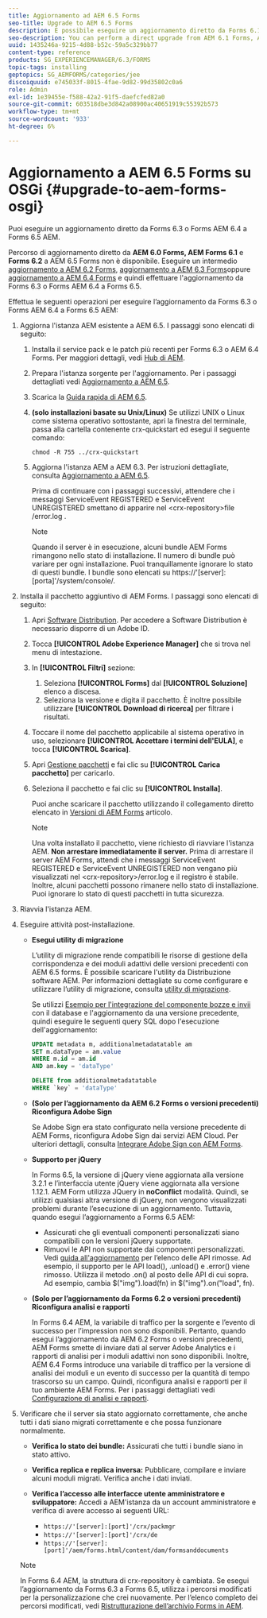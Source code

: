 ```yaml
---
title: Aggiornamento ad AEM 6.5 Forms
seo-title: Upgrade to AEM 6.5 Forms
description: È possibile eseguire un aggiornamento diretto da Forms 6.1, Forms 6.2 AEM e LiveCycle ES4 SP1 a Forms 6.3.
seo-description: You can perform a direct upgrade from AEM 6.1 Forms, AEM 6.2 Forms, and LiveCycle ES4 SP1 to AEM 6.3 Forms.
uuid: 1435246a-9215-4d88-b52c-59a5c329bb77
content-type: reference
products: SG_EXPERIENCEMANAGER/6.3/FORMS
topic-tags: installing
geptopics: SG_AEMFORMS/categories/jee
discoiquuid: e745033f-8015-4fae-9d82-99d35802c0a6
role: Admin
exl-id: 1e39455e-f588-42a2-91f5-daefcfed82a0
source-git-commit: 603518dbe3d842a08900ac40651919c55392b573
workflow-type: tm+mt
source-wordcount: '933'
ht-degree: 6%

---
```


# Aggiornamento a AEM 6.5 Forms su OSGi {#upgrade-to-aem-forms-osgi}

Puoi eseguire un aggiornamento diretto da Forms 6.3 o Forms AEM 6.4 a Forms 6.5 AEM.

Percorso di aggiornamento diretto da **AEM 6.0 Forms, AEM Forms 6.1** e **Forms 6.2** a AEM 6.5 Forms non è disponibile. Eseguire un intermedio [aggiornamento a AEM 6.2 Forms](https://helpx.adobe.com/experience-manager/6-2/forms/using/upgrade.html), [aggiornamento a AEM 6.3 Forms](https://helpx.adobe.com/experience-manager/6-3/forms/using/upgrade.html)oppure [aggiornamento a AEM 6.4 Forms](/help/forms/using/upgrade.md) e quindi effettuare l&#39;aggiornamento da Forms 6.3 o Forms AEM 6.4 a Forms 6.5.

Effettua le seguenti operazioni per eseguire l’aggiornamento da Forms 6.3 o Forms AEM 6.4 a Forms 6.5 AEM:

1. Aggiorna l&#39;istanza AEM esistente a AEM 6.5. I passaggi sono elencati di seguito:

   1. Installa il service pack e le patch più recenti per Forms 6.3 o AEM 6.4 Forms. Per maggiori dettagli, vedi [Hub di AEM](https://helpx.adobe.com/it/experience-manager/aem-releases-updates.html).
   1. Prepara l&#39;istanza sorgente per l&#39;aggiornamento. Per i passaggi dettagliati vedi [Aggiornamento a AEM 6.5](/help/sites-deploying/upgrade.md).
   1. Scarica la [Guida rapida di AEM 6.5](/help/sites-deploying/deploy.md#getting%20the%20software).
   1. **(solo installazioni basate su Unix/Linux)** Se utilizzi UNIX o Linux come sistema operativo sottostante, apri la finestra del terminale, passa alla cartella contenente crx-quickstart ed esegui il seguente comando:

      `chmod -R 755 ../crx-quickstart`

   1. Aggiorna l&#39;istanza AEM a AEM 6.3. Per istruzioni dettagliate, consulta [Aggiornamento a AEM 6.5](/help/sites-deploying/upgrade.md).

      Prima di continuare con i passaggi successivi, attendere che i messaggi ServiceEvent REGISTERED e ServiceEvent UNREGISTERED smettano di apparire nel &lt;crx-repository>file /error.log .

      >[!NOTE]
      >
      >Quando il server è in esecuzione, alcuni bundle AEM Forms rimangono nello stato di installazione. Il numero di bundle può variare per ogni installazione. Puoi tranquillamente ignorare lo stato di questi bundle. I bundle sono elencati su https://&#39;[server]:[porta]&#39;/system/console/.

1. Installa il pacchetto aggiuntivo di AEM Forms. I passaggi sono elencati di seguito:

   1. Apri [Software Distribution](https://experience.adobe.com/downloads). Per accedere a Software Distribution è necessario disporre di un Adobe ID.
   1. Tocca **[!UICONTROL Adobe Experience Manager]** che si trova nel menu di intestazione.
   1. In **[!UICONTROL Filtri]** sezione:
      1. Seleziona **[!UICONTROL Forms]** dal **[!UICONTROL Soluzione]** elenco a discesa.
      1. Seleziona la versione e digita il pacchetto. È inoltre possibile utilizzare **[!UICONTROL Download di ricerca]** per filtrare i risultati.
   1. Toccare il nome del pacchetto applicabile al sistema operativo in uso, selezionare **[!UICONTROL Accettare i termini dell&#39;EULA]**, e tocca **[!UICONTROL Scarica]**.
   1. Apri [Gestione pacchetti](https://docs.adobe.com/content/help/it/experience-manager-65/administering/contentmanagement/package-manager.html) e fai clic su **[!UICONTROL Carica pacchetto]** per caricarlo.
   1. Seleziona il pacchetto e fai clic su **[!UICONTROL Installa]**.

      Puoi anche scaricare il pacchetto utilizzando il collegamento diretto elencato in [Versioni di AEM Forms](https://helpx.adobe.com/it/aem-forms/kb/aem-forms-releases.html) articolo.

      >[!NOTE]
      >
      >Una volta installato il pacchetto, viene richiesto di riavviare l&#39;istanza AEM. **Non arrestare immediatamente il server.** Prima di arrestare il server AEM Forms, attendi che i messaggi ServiceEvent REGISTERED e ServiceEvent UNREGISTERED non vengano più visualizzati nel &lt;crx-repository>/error.log e il registro è stabile. Inoltre, alcuni pacchetti possono rimanere nello stato di installazione. Puoi ignorare lo stato di questi pacchetti in tutta sicurezza.

1. Riavvia l&#39;istanza AEM.

1. Eseguire attività post-installazione.

   * **Esegui utility di migrazione**

      L’utility di migrazione rende compatibili le risorse di gestione della corrispondenza e dei moduli adattivi delle versioni precedenti con AEM 6.5 forms. È possibile scaricare l&#39;utility da Distribuzione software AEM. Per informazioni dettagliate su come configurare e utilizzare l’utility di migrazione, consulta [utility di migrazione](../../forms/using/migration-utility.md).

      Se utilizzi [Esempio per l&#39;integrazione del componente bozze e invii](https://helpx.adobe.com/experience-manager/6-3/forms/using/integrate-draft-submission-database.html) con il database e l&#39;aggiornamento da una versione precedente, quindi eseguire le seguenti query SQL dopo l&#39;esecuzione dell&#39;aggiornamento:

      ```sql
      UPDATE metadata m, additionalmetadatatable am
      SET m.dataType = am.value
      WHERE m.id = am.id
      AND am.key = 'dataType'
      ```

      ```sql
      DELETE from additionalmetadatatable
      WHERE `key` = 'dataType'
      ```

   * **(Solo per l’aggiornamento da AEM 6.2 Forms o versioni precedenti) Riconfigura Adobe Sign**

      Se Adobe Sign era stato configurato nella versione precedente di AEM Forms, riconfigura Adobe Sign dai servizi AEM Cloud. Per ulteriori dettagli, consulta [Integrare Adobe Sign con AEM Forms](../../forms/using/adobe-sign-integration-adaptive-forms.md).

   * **Supporto per jQuery**

      In Forms 6.5, la versione di jQuery viene aggiornata alla versione 3.2.1 e l’interfaccia utente jQuery viene aggiornata alla versione 1.12.1. AEM Form utilizza JQuery in **noConflict** modalità. Quindi, se utilizzi qualsiasi altra versione di jQuery, non vengono visualizzati problemi durante l’esecuzione di un aggiornamento. Tuttavia, quando esegui l’aggiornamento a Forms 6.5 AEM:

      * Assicurati che gli eventuali componenti personalizzati siano compatibili con le versioni jQuery supportate.
      * Rimuovi le API non supportate dai componenti personalizzati. Vedi [guida all&#39;aggiornamento](https://jquery.com/upgrade-guide/3.0/) per l’elenco delle API rimosse. Ad esempio, il supporto per le API load(), .unload() e .error() viene rimosso. Utilizza il metodo .on() al posto delle API di cui sopra. Ad esempio, cambia $(&quot;img&quot;).load(fn) in $(&quot;img&quot;).on(&quot;load&quot;, fn).
   * **(Solo per l’aggiornamento da Forms 6.2 o versioni precedenti) Riconfigura analisi e rapporti**

      In Forms 6.4 AEM, la variabile di traffico per la sorgente e l’evento di successo per l’impression non sono disponibili. Pertanto, quando esegui l’aggiornamento da AEM 6.2 Forms o versioni precedenti, AEM Forms smette di inviare dati al server Adobe Analytics e i rapporti di analisi per i moduli adattivi non sono disponibili. Inoltre, AEM 6.4 Forms introduce una variabile di traffico per la versione di analisi dei moduli e un evento di successo per la quantità di tempo trascorso su un campo. Quindi, riconfigura analisi e rapporti per il tuo ambiente AEM Forms. Per i passaggi dettagliati vedi [Configurazione di analisi e rapporti](../../forms/using/configure-analytics-forms-documents.md).


1. Verificare che il server sia stato aggiornato correttamente, che anche tutti i dati siano migrati correttamente e che possa funzionare normalmente.

   * **Verifica lo stato dei bundle:** Assicurati che tutti i bundle siano in stato attivo.
   * **Verifica replica e replica inversa:** Pubblicare, compilare e inviare alcuni moduli migrati. Verifica anche i dati inviati.
   * **Verifica l’accesso alle interfacce utente amministratore e sviluppatore:** Accedi a AEM&#39;istanza da un account amministratore e verifica di avere accesso ai seguenti URL:

      * `https://'[server]:[port]'/crx/packmgr`
      * `https://'[server]:[port]'/crx/de`
      * `https://'[server]:[port]'/aem/forms.html/content/dam/formsanddocuments`

   >[!NOTE]
   In Forms 6.4 AEM, la struttura di crx-repository è cambiata. Se esegui l’aggiornamento da Forms 6.3 a Forms 6.5, utilizza i percorsi modificati per la personalizzazione che crei nuovamente. Per l’elenco completo dei percorsi modificati, vedi [Ristrutturazione dell’archivio Forms in AEM](/help/sites-deploying/forms-repository-restructuring-in-aem-6-5.md).
